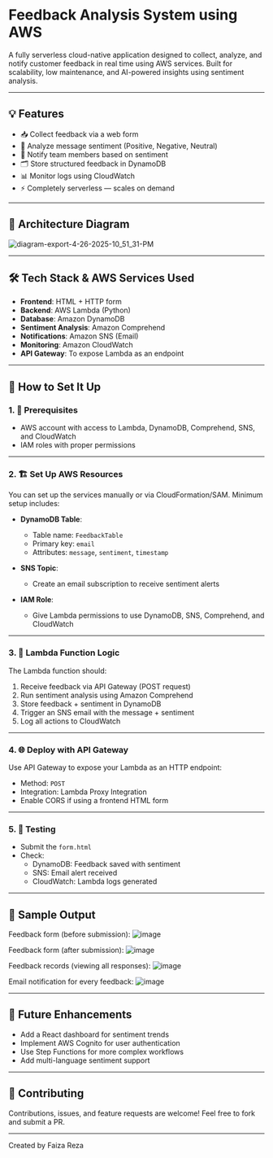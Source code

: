 # Feedback Analysis System using AWS
A fully serverless cloud-native application designed to collect, analyze, and notify customer feedback in real time using AWS services. Built for scalability, low maintenance, and AI-powered insights using sentiment analysis.

---

## 💡 Features

- 📥 Collect feedback via a web form
- 🧠 Analyze message sentiment (Positive, Negative, Neutral)
- 📩 Notify team members based on sentiment
- 🗂 Store structured feedback in DynamoDB
- 📊 Monitor logs using CloudWatch
- ⚡️ Completely serverless — scales on demand

---

## 🧱 Architecture Diagram
![diagram-export-4-26-2025-10_51_31-PM](https://github.com/user-attachments/assets/450524cd-119c-465f-91fd-a1b0341ef3c3)


---

## 🛠️ Tech Stack & AWS Services Used

- **Frontend**: HTML + HTTP form
- **Backend**: AWS Lambda (Python)
- **Database**: Amazon DynamoDB
- **Sentiment Analysis**: Amazon Comprehend
- **Notifications**: Amazon SNS (Email)
- **Monitoring**: Amazon CloudWatch
- **API Gateway**: To expose Lambda as an endpoint

---

## 🚀 How to Set It Up

### 1. 🔧 Prerequisites

- AWS account with access to Lambda, DynamoDB, Comprehend, SNS, and CloudWatch
- IAM roles with proper permissions

---

### 2. 🏗️ Set Up AWS Resources

You can set up the services manually or via CloudFormation/SAM. Minimum setup includes:

- **DynamoDB Table**:  
  - Table name: `FeedbackTable`  
  - Primary key: `email`  
  - Attributes: `message`, `sentiment`, `timestamp`

- **SNS Topic**:  
  - Create an email subscription to receive sentiment alerts

- **IAM Role**:  
  - Give Lambda permissions to use DynamoDB, SNS, Comprehend, and CloudWatch

---

### 3. 🧠 Lambda Function Logic

The Lambda function should:

1. Receive feedback via API Gateway (POST request)
2. Run sentiment analysis using Amazon Comprehend
3. Store feedback + sentiment in DynamoDB
4. Trigger an SNS email with the message + sentiment
5. Log all actions to CloudWatch

---

### 4. 🌐 Deploy with API Gateway

Use API Gateway to expose your Lambda as an HTTP endpoint:

- Method: `POST`
- Integration: Lambda Proxy Integration
- Enable CORS if using a frontend HTML form

---

### 5. 🧪 Testing

- Submit the `form.html`
- Check:
  - DynamoDB: Feedback saved with sentiment
  - SNS: Email alert received
  - CloudWatch: Lambda logs generated

---

## 📌 Sample Output

Feedback form (before submission):
![image](https://github.com/user-attachments/assets/59a93a19-6003-4fa6-bde7-5c8fad9b42f8)



Feedback form (after submission):
![image](https://github.com/user-attachments/assets/09126a88-1348-4dfb-921a-2b6bf31ff36e)



Feedback records (viewing all responses):
![image](https://github.com/user-attachments/assets/6ae30489-fe42-48bb-8fdf-bd8597e97c4e)



Email notification for every feedback:
![image](https://github.com/user-attachments/assets/bcddd968-d161-4d09-85d3-e37da69ab536)




---

## 🚧 Future Enhancements

- Add a React dashboard for sentiment trends
- Implement AWS Cognito for user authentication
- Use Step Functions for more complex workflows
- Add multi-language sentiment support

---

## 🤝 Contributing

Contributions, issues, and feature requests are welcome! Feel free to fork and submit a PR.

---

Created by Faiza Reza


